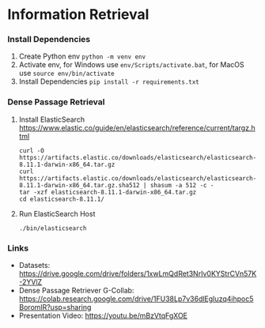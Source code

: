 # Information Retrieval

### Install Dependencies
1.  Create Python env
    ```python -m venv env```
2.  Activate env, for Windows use `env/Scripts/activate.bat`, for MacOS use `source env/bin/activate`
3.  Install Dependencies
    ```pip install -r requirements.txt```

### Dense Passage Retrieval
1.  Install ElasticSearch
    https://www.elastic.co/guide/en/elasticsearch/reference/current/targz.html
    ```
    curl -O https://artifacts.elastic.co/downloads/elasticsearch/elasticsearch-8.11.1-darwin-x86_64.tar.gz
    curl https://artifacts.elastic.co/downloads/elasticsearch/elasticsearch-8.11.1-darwin-x86_64.tar.gz.sha512 | shasum -a 512 -c - 
    tar -xzf elasticsearch-8.11.1-darwin-x86_64.tar.gz
    cd elasticsearch-8.11.1/ 
    ```
2.  Run ElasticSearch Host
    ```
    ./bin/elasticsearch
    ```

### Links
- Datasets: https://drive.google.com/drive/folders/1xwLmQdRet3NrIv0KYStrCVn57K-2YVlZ
- Dense Passage Retriever G-Collab: https://colab.research.google.com/drive/1FU38Lp7v36dlEgIuzq4ihpoc5BoromlR?usp=sharing
- Presentation Video: https://youtu.be/mBzVtqFgXOE